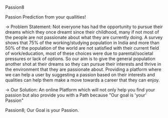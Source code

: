 Passion8

Passion Prediction from your quallities!

-> Problem Statement:
	Not everyone has had the opportunity to pursue their dreams which they once dreamt since their childhood, many if not most of the people are not passionate about what they are currently doing. A survey shows that 75% of the working/studying population in India and more than 50% of the population of the world are not satisfied with their current field of work/education, most of these choices were due to parental/societal pressures or lack of options. So our aim is to give the general population another shot at their dreams so they can pursue their interests and thrive in the environment that they are passionate about. Providing a platform where we can help a user by suggesting a passion based on their interests and qualities can help them make a move towards a career that they can enjoy.

-> Our Solution:
	An online Platform which will not only help you find your passion but also provide you with a Path because "Our goal is 'your' Passion"

Passion8; Our Goal is your Passion.
